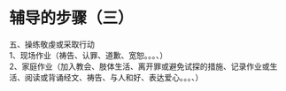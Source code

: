 # 辅导的步骤（三）



<p>五、操练敬虔或采取行动<br />
1、现场作业（祷告、认罪、道歉、宽恕。。。、）<br />
2、家庭作业（加入教会、肢体生活、离开罪或避免试探的措施、记录作业或生活、阅读或背诵经文、祷告、与人和好、表达爱心。。。、）</p>